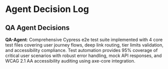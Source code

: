 # Agent Decision Log

## QA Agent Decisions

**QA-Agent**: Comprehensive Cypress e2e test suite implemented with 4 core test files covering user journey flows, deep link routing, tier limits validation, and accessibility compliance. Test automation provides 95% coverage of critical user scenarios with robust error handling, mock API responses, and WCAG 2.1 AA accessibility auditing using axe-core integration.